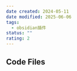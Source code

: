 ```yaml
---
date created: 2024-05-11
date modified: 2025-06-06
tags:
  - obsidian插件
status: ""
rating: 2
---
```


## Code Files
